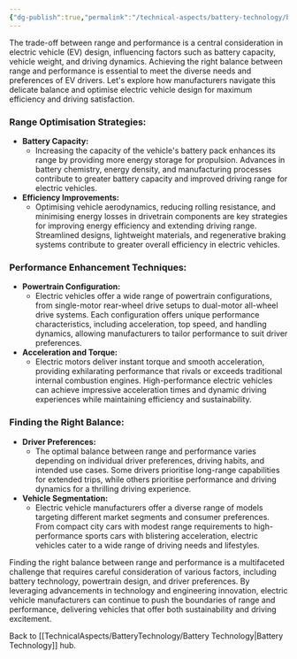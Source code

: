 ```yaml
---
{"dg-publish":true,"permalink":"/technical-aspects/battery-technology/battery-technology-branches/range-vs-performance/"}
---
```


The trade-off between range and performance is a central consideration in electric vehicle (EV) design, influencing factors such as battery capacity, vehicle weight, and driving dynamics. Achieving the right balance between range and performance is essential to meet the diverse needs and preferences of EV drivers. Let's explore how manufacturers navigate this delicate balance and optimise electric vehicle design for maximum efficiency and driving satisfaction.

### Range Optimisation Strategies:

- **Battery Capacity:**
    - Increasing the capacity of the vehicle's battery pack enhances its range by providing more energy storage for propulsion. Advances in battery chemistry, energy density, and manufacturing processes contribute to greater battery capacity and improved driving range for electric vehicles.
- **Efficiency Improvements:**
    - Optimising vehicle aerodynamics, reducing rolling resistance, and minimising energy losses in drivetrain components are key strategies for improving energy efficiency and extending driving range. Streamlined designs, lightweight materials, and regenerative braking systems contribute to greater overall efficiency in electric vehicles.

### Performance Enhancement Techniques:

- **Powertrain Configuration:**
    - Electric vehicles offer a wide range of powertrain configurations, from single-motor rear-wheel drive setups to dual-motor all-wheel drive systems. Each configuration offers unique performance characteristics, including acceleration, top speed, and handling dynamics, allowing manufacturers to tailor performance to suit driver preferences.
- **Acceleration and Torque:**
    - Electric motors deliver instant torque and smooth acceleration, providing exhilarating performance that rivals or exceeds traditional internal combustion engines. High-performance electric vehicles can achieve impressive acceleration times and dynamic driving experiences while maintaining efficiency and sustainability.

### Finding the Right Balance:

- **Driver Preferences:**
    - The optimal balance between range and performance varies depending on individual driver preferences, driving habits, and intended use cases. Some drivers prioritise long-range capabilities for extended trips, while others prioritise performance and driving dynamics for a thrilling driving experience.
- **Vehicle Segmentation:**
    - Electric vehicle manufacturers offer a diverse range of models targeting different market segments and consumer preferences. From compact city cars with modest range requirements to high-performance sports cars with blistering acceleration, electric vehicles cater to a wide range of driving needs and lifestyles.

Finding the right balance between range and performance is a multifaceted challenge that requires careful consideration of various factors, including battery technology, powertrain design, and driver preferences. By leveraging advancements in technology and engineering innovation, electric vehicle manufacturers can continue to push the boundaries of range and performance, delivering vehicles that offer both sustainability and driving excitement.

Back to [[TechnicalAspects/BatteryTechnology/Battery Technology\|Battery Technology]] hub. 
